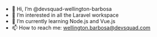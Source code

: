 - 👋 Hi, I’m @devsquad-wellington-barbosa
- 👀 I’m interested in all the Laravel workspace
- 🌱 I’m currently learning Node.js and Vue.js
- 📫 How to reach me: wellington.barbosa@devsquad.com

<!---
devsquad-wellington-barbosa/devsquad-wellington-barbosa is a ✨ special ✨ repository because its `README.md` (this file) appears on your GitHub profile.
You can click the Preview link to take a look at your changes.
--->
